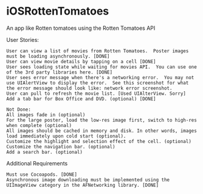 iOSRottenTomatoes
=================

An app like Rotten tomatoes using the Rotten Tomatoes API

User Stories:

    User can view a list of movies from Rotten Tomatoes.  Poster images must be loading asynchronously. [DONE]
    User can view movie details by tapping on a cell [DONE]
    User sees loading state while waiting for movies API.  You can use one of the 3rd party libraries here. [DONE]
    User sees error message when there's a networking error.  You may not use UIAlertView to display the error.  See this screenshot for what the error message should look like: network error screenshot.
    User can pull to refresh the movie list. [Used UIAlterView. Sorry]
    Add a tab bar for Box Office and DVD. (optional) [DONE]
    
    Not Done:
    All images fade in (optional) 
    For the large poster, load the low-res image first, switch to high-res when complete (optional)
    All images should be cached in memory and disk. In other words, images load immediately upon cold start (optional).
    Customize the highlight and selection effect of the cell. (optional)
    Customize the navigation bar. (optional)
    Add a search bar. (optional)

Additional Requirements

    Must use Cocoapods. [DONE]
    Asynchronous image downloading must be implemented using the UIImageView category in the AFNetworking library. [DONE]

